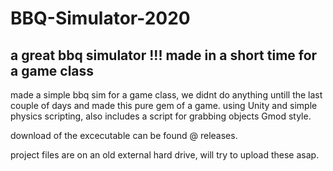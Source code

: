 # BBQ-Simulator-2020
a great bbq simulator !!! made in a short time for a game class
---------------------------------------------------------------

made a simple bbq sim for a game class, we didnt do anything untill
the last couple of days and made this pure gem of a game.
using Unity and simple physics scripting, also includes
a script for grabbing objects Gmod style.

download of the excecutable can be found @ releases.

project files are on an old external hard drive, will try to upload
these asap.
